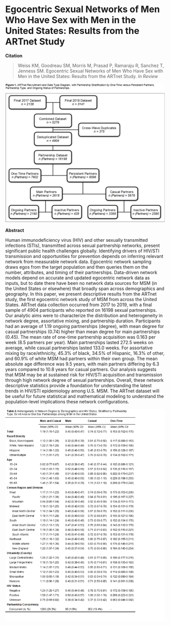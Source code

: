 # Egocentric Sexual Networks of Men Who Have Sex with Men in the United States: Results from the ARTnet Study

**Citation**
>Weiss KM, Goodreau SM, Morris M, Prasad P, Ramaraju R, Sanchez T, Jenness SM. 
Egocentric Sexual Networks of Men Who Have Sex with Men in the United States: Results from the ARTnet Study. 
*In Review*

![Figure 1](https://github.com/EpiModel/NetStats/blob/master/Analyses/Figure%201.png)

**Abstract**

Human immunodeficiency virus (HIV) and other sexually transmitted infections (STIs), transmitted across sexual partnership networks, present significant public health challenges globally. Identifying drivers of HIV/STI transmission and opportunities for prevention depends on inferring relevant network from measurable network data. Egocentric network sampling draws egos from the target population and then queries them on the number, attributes, and timing of their partnerships. Data-driven network models depend on accurate and updated egocentric network data as inputs, but to date there have been no network data sources for MSM (in the United States or elsewhere) that broadly span across demographics and geography. In this paper, we present descriptive results from the ARTnet study, the first egocentric network study of MSM from across the United States. ARTnet data collection occurred from 2017 to 2019, with a final sample of 4904 participants who reported on 16198 sexual partnerships. Our analytic aims were to characterize the distribution and heterogeneity in network degree, assortative mixing, and partnership duration. Participants had an average of 1.19 ongoing partnerships (degree), with mean degree for casual partnerships (0.74) higher than mean degree for main partnerships (0.45). The mean rate of one-time partnership acquisition was 0.163 per week (8.5 partners per year). Main partnerships lasted 272.5 weeks on average, while casual partnerships lasted 133.0 weeks. For assortative mixing by race/ethnicity, 45.3% of black, 34.5% of Hispanic, 16.3% of other, and 60.9% of white MSM had partners within their own group. The mean absolute age difference was 9.5 years, with main partners differing by 6.3 years compared to 10.8 years for casual partners. Our analysis suggests that MSM may be at sustained risk for HIV/STI acquisition and transmission through high network degree of sexual partnerships. Overall, these network descriptive statistics provide a foundation for understanding the latest trends in HIV/STI epidemiology among U.S. MSM. The ARTnet dataset will be useful for future statistical and mathematical modeling to understand the population-level implications these network configurations.

![Table 2](https://github.com/EpiModel/NetStats/blob/master/Analyses/Table%202.png)
